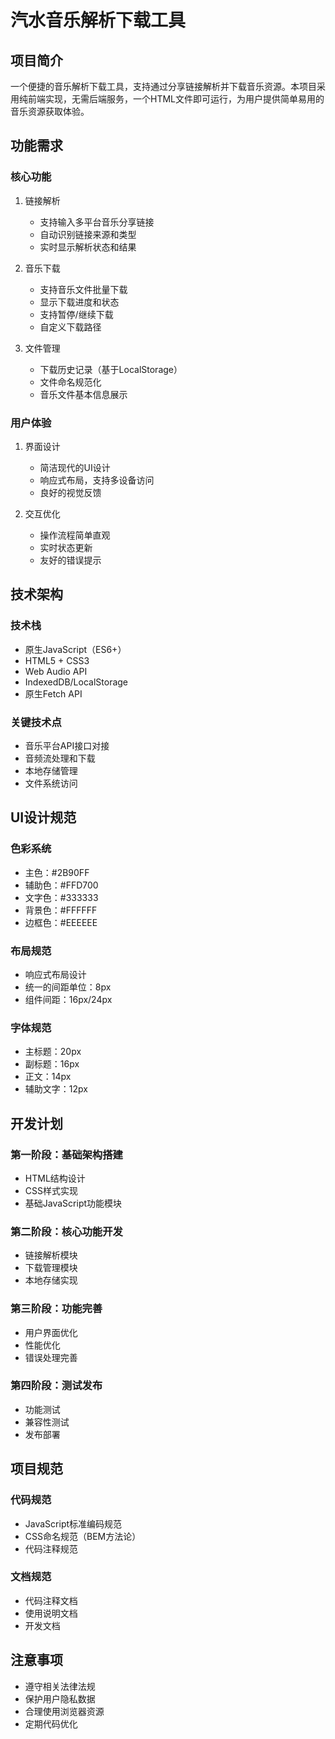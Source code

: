 # 汽水音乐解析下载工具

## 项目简介
一个便捷的音乐解析下载工具，支持通过分享链接解析并下载音乐资源。本项目采用纯前端实现，无需后端服务，一个HTML文件即可运行，为用户提供简单易用的音乐资源获取体验。

## 功能需求

### 核心功能
1. 链接解析
   - 支持输入多平台音乐分享链接
   - 自动识别链接来源和类型
   - 实时显示解析状态和结果

2. 音乐下载
   - 支持音乐文件批量下载
   - 显示下载进度和状态
   - 支持暂停/继续下载
   - 自定义下载路径

3. 文件管理
   - 下载历史记录（基于LocalStorage）
   - 文件命名规范化
   - 音乐文件基本信息展示

### 用户体验
1. 界面设计
   - 简洁现代的UI设计
   - 响应式布局，支持多设备访问
   - 良好的视觉反馈

2. 交互优化
   - 操作流程简单直观
   - 实时状态更新
   - 友好的错误提示

## 技术架构

### 技术栈
- 原生JavaScript（ES6+）
- HTML5 + CSS3
- Web Audio API
- IndexedDB/LocalStorage
- 原生Fetch API

### 关键技术点
- 音乐平台API接口对接
- 音频流处理和下载
- 本地存储管理
- 文件系统访问

## UI设计规范

### 色彩系统
- 主色：#2B90FF
- 辅助色：#FFD700
- 文字色：#333333
- 背景色：#FFFFFF
- 边框色：#EEEEEE

### 布局规范
- 响应式布局设计
- 统一的间距单位：8px
- 组件间距：16px/24px

### 字体规范
- 主标题：20px
- 副标题：16px
- 正文：14px
- 辅助文字：12px

## 开发计划

### 第一阶段：基础架构搭建
- HTML结构设计
- CSS样式实现
- 基础JavaScript功能模块

### 第二阶段：核心功能开发
- 链接解析模块
- 下载管理模块
- 本地存储实现

### 第三阶段：功能完善
- 用户界面优化
- 性能优化
- 错误处理完善

### 第四阶段：测试发布
- 功能测试
- 兼容性测试
- 发布部署

## 项目规范

### 代码规范
- JavaScript标准编码规范
- CSS命名规范（BEM方法论）
- 代码注释规范

### 文档规范
- 代码注释文档
- 使用说明文档
- 开发文档

## 注意事项
- 遵守相关法律法规
- 保护用户隐私数据
- 合理使用浏览器资源
- 定期代码优化
